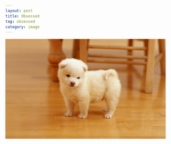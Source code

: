 ```yaml
---
layout: post
title: Obsessed
tag: obsessed
category: image
---
```




![Alternate Text](images/obsessed.jpg)